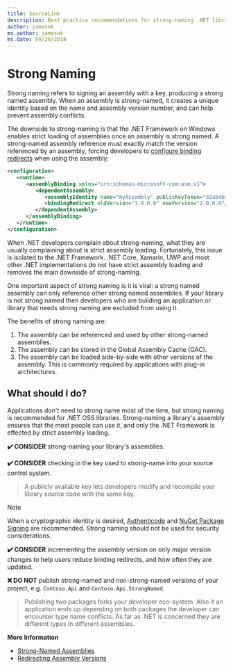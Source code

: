 ```yaml
---
title: SourceLink
description: Best practice recommendations for strong-naming .NET libraries.
author: jamesnk
ms.author: jamesnk
ms.date: 09/20/2018
---
```

# Strong Naming

Strong naming refers to signing an assembly with a key, producing a strong named assembly. When an assembly is strong-named, it creates a unique identity based on the name and assembly version number, and can help prevent assembly conflicts.

The downside to strong-naming is that the .NET Framework on Windows enables strict loading of assemblies once an assembly is strong named. A strong-named assembly reference must exactly match the version referenced by an assembly, forcing developers to [configure binding redirects](https://docs.microsoft.com/en-us/dotnet/framework/configure-apps/redirect-assembly-versions) when using the assembly:

```xml
<configuration>
   <runtime>
      <assemblyBinding xmlns="urn:schemas-microsoft-com:asm.v1">
         <dependentAssembly>
            <assemblyIdentity name="myAssembly" publicKeyToken="32ab4ba45e0a69a1" culture="neutral" />
            <bindingRedirect oldVersion="1.0.0.0" newVersion="2.0.0.0"/>
         </dependentAssembly>
      </assemblyBinding>
   </runtime>
</configuration>
```

When .NET developers complain about strong-naming, what they are usually complaining about is strict assembly loading. Fortunately, this issue is isolated to the .NET Framework. .NET Core, Xamarin, UWP and most other .NET implementations do not have strict assembly loading and removes the main downside of strong-naming.

One important aspect of strong naming is it is viral: a strong named assembly can only reference other strong named assemblies. If your library is not strong named then developers who are building an application or library that needs strong naming are excluded from using it.

The benefits of strong naming are:

1. The assembly can be referenced and used by other strong-named assemblies.
2. The assembly can be stored in the Global Assembly Cache (GAC).
3. The assembly can be loaded side-by-side with other versions of the assembly. This is commonly required by applications with plug-in architectures.

## What should I do?

Applications don't need to strong name most of the time, but strong naming is recommended for .NET OSS libraries. Strong-naming a library's assembly ensures that the most people can use it, and only the .NET Framework is effected by strict assembly loading.

**✔️ CONSIDER** strong-naming your library's assemblies.

**✔️ CONSIDER** checking in the key used to strong-name into your source control system.

> A publicly available key lets developers modify and recompile your library source code with the same key.

> [!NOTE]
> When a cryptographic identity is desired, [Authenticode](https://docs.microsoft.com/en-us/windows-hardware/drivers/install/authenticode) and [NuGet Package Signing](https://docs.microsoft.com/en-us/nuget/create-packages/sign-a-package) are recommended. Strong naming should not be used for security considerations.

**✔️ CONSIDER** incrementing the assembly version on only major version changes to help users reduce binding redirects, and how often they are updated.

**❌ DO NOT** publish strong-named and non-strong-named versions of your project, e.g. `Contoso.Api` and `Contoso.Api.StrongNamed`.

> Publishing two packages forks your developer eco-system. Also if an application ends up depending on both packages the developer can encounter type name conflicts. As far as .NET is concerned they are different types in different assemblies.

**More Information**

* [Strong-Named Assemblies](https://docs.microsoft.com/en-us/dotnet/framework/app-domains/strong-named-assemblies)
* [Redirecting Assembly Versions](https://docs.microsoft.com/en-us/dotnet/framework/configure-apps/redirect-assembly-versions)
